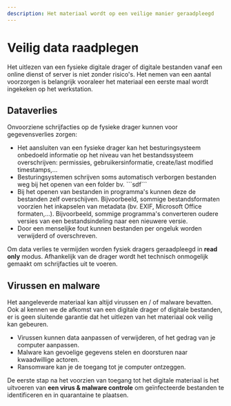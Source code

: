 ```yaml
---
description: Het materiaal wordt op een veilige manier geraadpleegd
---
```


# Veilig data raadplegen

Het uitlezen van een fysieke digitale drager of digitale bestanden vanaf een online dienst of server is niet zonder risico's. Het nemen van een aantal voorzorgen is belangrijk vooraleer het materiaal een eerste maal wordt ingekeken op het werkstation.

## Dataverlies

Onvoorziene schrijfacties op de fysieke drager kunnen voor gegevensverlies zorgen:

* Het aansluiten van een fysieke drager kan het besturingsysteem onbedoeld informatie op het niveau van het bestandssysteem overschrijven: permissies, gebruikersinformatie, create/last modified timestamps,...&#x20;
* Besturingsystemen schrijven soms automatisch verborgen bestanden weg bij het openen van een folder bv. \`\`\`sdf\`\`\`&#x20;
* Bij het openen van bestanden in programma's kunnen deze de bestanden zelf overschijven. Bijvoorbeeld, sommige bestandsformaten voorzien het inkapselen van metadata (bv. EXIF, Microsoft Office formaten,...). Bijvoorbeeld, sommige programma's converteren oudere versies van een bestandsindeling naar een nieuwere versie.
* Door een menselijke fout kunnen bestanden per ongeluk worden verwijderd of overschreven.

Om data verlies te vermijden worden fysiek dragers geraadpleegd in **read only** modus. Afhankelijk van de drager wordt het technisch onmogelijk gemaakt om schrijfacties uit te voeren.

## Virussen en malware

Het aangeleverde materiaal kan altijd virussen en / of malware bevatten. Ook al kennen we de afkomst van een digitale drager of digitale bestanden, er is geen sluitende garantie dat het uitlezen van het materiaal ook veilig kan gebeuren.

* Virussen kunnen data aanpassen of verwijderen, of het gedrag van je computer aanpassen.
* Malware kan gevoelige gegevens stelen en doorsturen naar kwaadwillige actoren.
* Ransomware kan je de toegang tot je computer ontzeggen.

De eerste stap na het voorzien van toegang tot het digitale materiaal is het uitvoeren van **een virus & malware controle** om geïnfecteerde bestanden te identificeren en in quarantaine te plaatsen.
